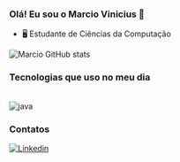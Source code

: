 
### Olá! Eu sou o Marcio Vinicius 👋

- 🖥️ Estudante de Ciências da Computação

![Marcio GitHub stats](https://github-readme-stats.vercel.app/api?username=marciovpbarbosa&show_icons=true&theme=radical)

### Tecnologias que uso no meu dia

<div style="display: inline_block"><br/>
    <img align="center" alt="java" src="https://img.shields.io/badge/HTML5-E34F26?style=for-the-badge&logo=html5&logoColor=white">
</div>

### Contatos


[![Linkedin](https://img.shields.io/badge/LinkedIn-0077B5?style=for-the-badge&logo=linkedin&logoColor=white)](https://www.linkedin.com/in/marcio-vinicius-pereira-barbosa-aa3a6028a)
